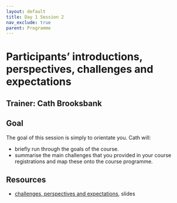 ```yaml
---
layout: default
title: Day 1 Session 2
nav_exclude: true
parent: Programme
---
```


# Participants’ introductions, perspectives, challenges and expectations
## Trainer: Cath Brooksbank

## Goal
The goal of this session is simply to orientate you. Cath will:
- briefly run through the goals of the course.
- summarise the main challenges that you provided in your course registrations and map these onto the course programme.

## Resources
- [challenges, perspectives and expectations](https://drive.google.com/file/d/1s26WFr9nv5zvH-EGyw3vQVK4uKGjp024/view?usp=sharing), slides
